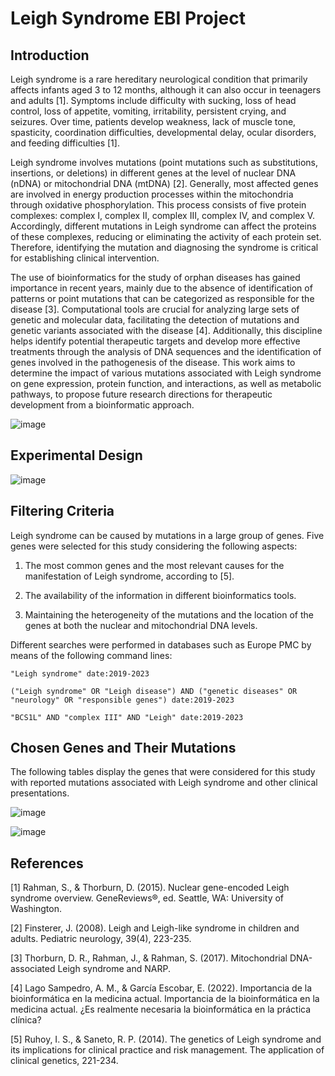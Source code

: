 # Leigh Syndrome EBI Project

## Introduction

Leigh syndrome is a rare hereditary neurological condition that primarily affects infants aged 3 to 12 months, although it can also occur in teenagers and adults [1]. Symptoms include difficulty with sucking, loss of head control, loss of appetite, vomiting, irritability, persistent crying, and seizures. Over time, patients develop weakness, lack of muscle tone, spasticity, coordination difficulties, developmental delay, ocular disorders, and feeding difficulties [1].

Leigh syndrome involves mutations (point mutations such as substitutions, insertions, or deletions) in different genes at the level of nuclear DNA (nDNA) or mitochondrial DNA (mtDNA) [2]. Generally, most affected genes are involved in energy production processes within the mitochondria through oxidative phosphorylation. This process consists of five protein complexes: complex I, complex II, complex III, complex IV, and complex V. Accordingly, different mutations in Leigh syndrome can affect the proteins of these complexes, reducing or eliminating the activity of each protein set. Therefore, identifying the mutation and diagnosing the syndrome is critical for establishing clinical intervention.

The use of bioinformatics for the study of orphan diseases has gained importance in recent years, mainly due to the absence of identification of patterns or point mutations that can be categorized as responsible for the disease [3]. Computational tools are crucial for analyzing large sets of genetic and molecular data, facilitating the detection of mutations and genetic variants associated with the disease [4]. Additionally, this discipline helps identify potential therapeutic targets and develop more effective treatments through the analysis of DNA sequences and the identification of genes involved in the pathogenesis of the disease. This work aims to determine the impact of various mutations associated with Leigh syndrome on gene expression, protein function, and interactions, as well as metabolic pathways, to propose future research directions for therapeutic development from a bioinformatic approach.

![image](https://github.com/naparicioc/Leigh_Syndrome_EBI/assets/85712714/2769b04b-eb66-4a63-9409-a068165cbd3f)

## Experimental Design

![image](https://github.com/naparicioc/Leigh_Syndrome_EBI/assets/85712714/9a18450e-ad6b-498e-ace6-1d56a49f0f04)

## Filtering Criteria

Leigh syndrome can be caused by mutations in a large group of genes. Five genes were selected for this study considering the following aspects:

1. The most common genes and the most relevant causes for the manifestation of Leigh syndrome, according to [5].

2. The availability of the information in different bioinformatics tools.

3. Maintaining the heterogeneity of the mutations and the location of the genes at both the nuclear and mitochondrial DNA levels.

Different searches were performed in databases such as Europe PMC by means of the following command lines:

```
"Leigh syndrome" date:2019-2023
```

```
("Leigh syndrome" OR "Leigh disease") AND ("genetic diseases" OR "neurology" OR "responsible genes") date:2019-2023
```

```
"BCS1L" AND "complex III" AND "Leigh" date:2019-2023
```

## Chosen Genes and Their Mutations

The following tables display the genes that were considered for this study with reported mutations associated with Leigh syndrome and other clinical presentations.

![image](https://github.com/naparicioc/Leigh_Syndrome_EBI/assets/85712714/80b460fe-18b5-42af-9bf8-9af4245d314a)

![image](https://github.com/naparicioc/Leigh_Syndrome_EBI/assets/85712714/4cfb80bf-839c-4b84-9117-4e29cf72b657)

## References 

[1] Rahman, S., & Thorburn, D. (2015). Nuclear gene-encoded Leigh syndrome overview. GeneReviews®, ed. Seattle, WA: University of Washington.

[2] Finsterer, J. (2008). Leigh and Leigh-like syndrome in children and adults. Pediatric neurology, 39(4), 223-235. 

[3] Thorburn, D. R., Rahman, J., & Rahman, S. (2017). Mitochondrial DNA-associated Leigh syndrome and NARP.

[4] Lago Sampedro, A. M., & García Escobar, E. (2022). Importancia de la bioinformática en la medicina actual. Importancia de la bioinformática en la medicina actual. ¿Es realmente necesaria la bioinformática en la práctica clínica?

[5] Ruhoy, I. S., & Saneto, R. P. (2014). The genetics of Leigh syndrome and its implications for clinical practice and risk management. The application of clinical genetics, 221-234.


